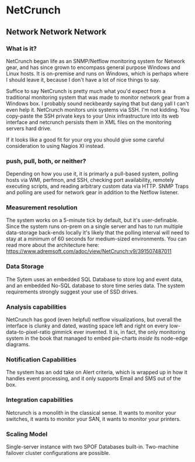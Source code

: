 # NetCrunch

## Network Network Network

### What is it?
NetCrunch began life as an SNMP/Netflow monitoring system for Network gear, and
has since grown to encompass general purpose Windows and Linux hosts. It is
on-premise and runs on Windows, which is perhaps where I should leave it,
because I don't have a lot of nice things to say. 

Suffice to say NetCrunch is pretty much what you'd expect from a traditional
monitoring system that was made to monitor network gear from a Windows box. I
probably sound neckbeardy saying that but dang yall I can't even help it.
NetCrunch monitors unix systems via SSH. I'm not kidding. You copy-paste the
SSH private keys to your Unix infrastructure into its web interface and
netcrunch persists them in XML files on the monitoring servers hard drive.

If it looks like a good fit for your org you should give some careful
consideration to using Nagios XI instead.

### push, pull, both, or neither?
Depending on how you use it, it is primarly a pull-based system, polling hosts
via WMI, perfmon, and SSH, checking port availability, remotely executing
scripts, and reading arbitrary custom data via HTTP. SNMP Traps and polling are
used for network gear in addition to the Netflow listener.

### Measurement resolution 
The system works on a 5-minute tick by default, but it's user-definable. Since
the system runs on-prem on a single server and has to run multiple data-storage
back-ends locally it's likely that the polling interval will need to stay at a
minimum of 60 seconds for medium-sized environments. You can read more about
the architecture here: 
https://www.adremsoft.com/adoc/view/NetCrunch:v9/391507487011

### Data Storage 
The Sytem uses an embedded SQL Database to store log and event data, and an
embedded No-SQL database to store time series data. The system requirements
strongly suggest your use of SSD drives. 

### Analysis capabilities

NetCrunch has good (even helpful) netflow visualizations, but overall the
interface is clunky and dated, wasting space left and right on every
low-data-to-pixel-ratio gimmick ever invented. It is, in fact, the only
monitoring system in the book that managed to embed pie-charts *inside* its
node-edge diagrams.

### Notification Capabilities
The system has an odd take on Alert criteria, which is wrapped up in how it
handles event processing, and it only supports Email and SMS out of the box.

### Integration capabilities
Netcrunch is a monolith in the classical sense. It wants to monitor your
switches, it wants to monitor your SAN, it wants to monitor your printers. 

### Scaling Model
Single-server instance with two SPOF Databases built-in. Two-machine failover
cluster configurations are possible. 
